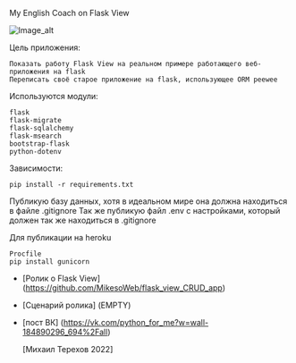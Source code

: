My English Coach on Flask View

![Image_alt](https://sun1.userapi.com/sun1-23/s/v1/ig2/KNHIgxcorRJxnGcSG2fk-JpuEhc97DYxnB9TycC2ILZukM6nnK1GVtAzIcn6zy0mEB233GKME69R-Wsi5Kws5D5D.jpg?size=1280x690&quality=96&type=album)


Цель приложения:

    Показать работу Flask View на реальном примере работающего веб-приложения на flask
    Переписать своё старое приложение на flask, использующее ORM peewee


Используются модули:

    flask
    flask-migrate
    flask-sqlalchemy
    flask-msearch
    bootstrap-flask
    python-dotenv


Зависимости:

    pip install -r requirements.txt

Публикую базу данных, хотя в идеальном мире она должна находиться в файле .gitignore
Так же публикую файл .env с настройками, который должен так же находиться в .gitignore


Для публикации на heroku

    Procfile
    pip install gunicorn


- [Ролик о Flask View] (https://github.com/MikesoWeb/flask_view_CRUD_app)
- [Сценарий ролика] (EMPTY)

- [пост ВК] (https://vk.com/python_for_me?w=wall-184890296_694%2Fall)



    [Михаил Терехов 2022]  


